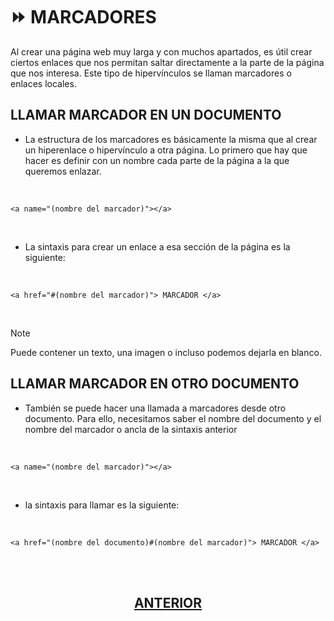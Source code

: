# :fast_forward: MARCADORES
Al crear una página web muy larga y con muchos apartados, es útil crear ciertos enlaces que nos permitan saltar directamente a la parte de la página que nos interesa. Este tipo de hipervínculos se llaman marcadores o enlaces locales.

## LLAMAR MARCADOR EN UN DOCUMENTO
* La estructura de los marcadores es básicamente la misma que al crear un hiperenlace o hipervínculo a otra página. Lo primero que hay que hacer es definir con un nombre cada parte de la página a la que queremos enlazar.

<br>

~~~
<a name="(nombre del marcador)"></a>
~~~

<br>

* La sintaxis para crear un enlace a esa sección de la página es la siguiente:

<br> 

~~~
<a href="#(nombre del marcador)"> MARCADOR </a>
~~~

<br>

> [!NOTE]
> Puede contener un texto, una imagen o incluso podemos dejarla en blanco.

## LLAMAR MARCADOR EN OTRO DOCUMENTO
* También se puede hacer una llamada a marcadores desde otro documento. Para ello, necesitamos saber el nombre del documento y el nombre del marcador o ancla de la sintaxis anterior

<br>

~~~
<a name="(nombre del marcador)"></a>
~~~

<br>

* la sintaxis para llamar es la siguiente:

<br>

~~~
<a href="(nombre del documento)#(nombre del marcador)"> MARCADOR </a>
~~~

<br>
<br>

<div align="center">
  
  ##  [ANTERIOR](https://github.com/judali05/HTML-5/blob/main/RUTA/7%23%20TIPOS%20DE%20ETIQUETAS.md)
  
</div>
